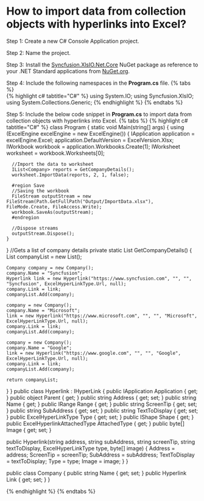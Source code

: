 # How to import data from collection objects with hyperlinks into Excel?

Step 1: Create a new C# Console Application project.

Step 2: Name the project.

Step 3: Install the [Syncfusion.XlsIO.Net.Core](https://www.nuget.org/packages/Syncfusion.XlsIO.Net.Core) NuGet package as reference to your .NET Standard applications from [NuGet.org](https://www.nuget.org).

Step 4: Include the following namespaces in the **Program.cs** file.
{% tabs %}  
{% highlight c# tabtitle="C#" %}
using System.IO;
using Syncfusion.XlsIO;
using System.Collections.Generic;
{% endhighlight %}
{% endtabs %}  

Step 5: Include the below code snippet in **Program.cs** to import data from collection objects with hyperlinks into Excel.
{% tabs %}
{% highlight c# tabtitle="C#" %}
class Program
{
  static void Main(string[] args)
  {
    using (ExcelEngine excelEngine = new ExcelEngine())
    {
      IApplication application = excelEngine.Excel;
      application.DefaultVersion = ExcelVersion.Xlsx;
      IWorkbook workbook = application.Workbooks.Create(1);
      IWorksheet worksheet = workbook.Worksheets[0];

      //Import the data to worksheet
      IList<Company> reports = GetCompanyDetails();
      worksheet.ImportData(reports, 2, 1, false);

      #region Save
      //Saving the workbook
      FileStream outputStream = new FileStream(Path.GetFullPath("Output/ImportData.xlsx"), FileMode.Create, FileAccess.Write);
      workbook.SaveAs(outputStream);
      #endregion

      //Dispose streams
      outputStream.Dispose();
    }
  }
  //Gets a list of company details
  private static List<Company> GetCompanyDetails()
  {
    List<Company> companyList = new List<Company>();

    Company company = new Company();
    company.Name = "Syncfusion";
    Hyperlink link = new Hyperlink("https://www.syncfusion.com", "", "", "Syncfusion", ExcelHyperLinkType.Url, null);
    company.Link = link;
    companyList.Add(company);

    company = new Company();
    company.Name = "Microsoft";
    link = new Hyperlink("https://www.microsoft.com", "", "", "Microsoft", ExcelHyperLinkType.Url, null);
    company.Link = link;
    companyList.Add(company);

    company = new Company();
    company.Name = "Google";
    link = new Hyperlink("https://www.google.com", "", "", "Google", ExcelHyperLinkType.Url, null);
    company.Link = link;
    companyList.Add(company);

    return companyList;
  }
}
public class Hyperlink : IHyperLink
{
  public IApplication Application { get; }
  public object Parent { get; }
  public string Address { get; set; }
  public string Name { get; }
  public IRange Range { get; }
  public string ScreenTip { get; set; }
  public string SubAddress { get; set; }
  public string TextToDisplay { get; set; }
  public ExcelHyperLinkType Type { get; set; }
  public IShape Shape { get; }
  public ExcelHyperlinkAttachedType AttachedType { get; }
  public byte[] Image { get; set; }

  public Hyperlink(string address, string subAddress, string screenTip, string textToDisplay, ExcelHyperLinkType type, byte[] image)
  {
    Address = address;
    ScreenTip = screenTip;
    SubAddress = subAddress;
    TextToDisplay = textToDisplay;
    Type = type;
    Image = image;
  }
}

public class Company
{
  public string Name { get; set; }
  public Hyperlink Link { get; set; }
}
      
{% endhighlight %}
{% endtabs %}